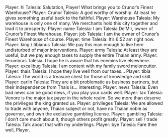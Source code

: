 Player: hi
Talesia: Salutation, Player! What brings you to Crunor’s Finest Warehouse? 
Player: Crunor
Talesia: A god worthy of worship. At least he gives something useful back to the faithful.
Player: Warehouse
Talesia: My warehouse is only one of many. We merchants hold this city together and lead it to prosperity.
Player: name
Talesia: I am Talesia De’Mir, owner of Crunor’s Finest Warehouse.
Player: job
Talesia: I am the owner of Crunor’s Finest Warehouse of course.
Player: time
Talesia: It’s 6:52 am right now.
Player: king / tibianus
Talesia: We pay this man enough to live here undisturbed of major interventions.
Player: army
Talesia: At least they are useful, but we pay enough taxes to supply the entire Thaian army.
Player: ferumbras
Talesia: I hope he is aware that his enemies live elsewhere.
Player: excalibug
Talesia: I am content with my family sword meloncutter.
Player: thais
Talesia: I hope they live well from our taxes…
Player: tibia
Talesia: The world is a treasure chest for those of knowledge and skill.
Player: carlin
Talesia: They are a bit problematic as business partners, but their independence from Thais is… interesting.
Player: news
Talesia: Even bad news can be good news, if you play your cards well.
Player: tax
Talesia: Venore is the major tax payer in the whole realm. So we more than deserve the privileges the king granted us.
Player: privileges
Talesia: We are allowed to trade with anyone, Thaian subject or not, have no Thaian noble as governor, and own the exclusive gambling license.
Player: gambling
Talesia: I don’t care much about it, though others profit greatly.
Player: sell / trade
Talesia: Talk about that with my underlings.
Player: bye
Talesia: Fare thee well, Player.

